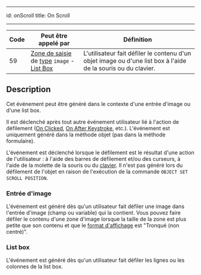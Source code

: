 - - -
id: onScroll title: On Scroll
- - -

| Code | Peut être appelé par                                                                                                                                   | Définition                                                                                                    |
| ---- | ------------------------------------------------------------------------------------------------------------------------------------------------------ | ------------------------------------------------------------------------------------------------------------- |
| 59   | [Zone de saisie](FormObjects/input_overview.md) de [type](FormObjects/properties_Object.md#type) `image` - [List Box](FormObjects/listbox_overview.md) | L'utilisateur fait défiler le contenu d'un objet image ou d'une list box à l'aide de la souris ou du clavier. |


## Description

Cet événement peut être généré dans le contexte d'une entrée d'image ou d'une list box.

Il est déclenché après tout autre événement utilisateur lié à l'action de défilement ([On Clicked](onClicked.md), [On After Keystroke](onAfterKeystroke.md), etc.). L'événement est uniquement généré dans la méthode objet (pas dans la méthode formulaire).

L'événement est déclenché lorsque le défilement est le résultat d'une action de l'utilisateur : à l'aide des barres de défilement et/ou des curseurs, à l'aide de la molette de la souris ou du [clavier](FormObjects/properties_Appearance.md#vertical-scroll-bar). Il n'est pas généré lors du défilement de l'objet en raison de l'exécution de la commande `OBJECT SET SCROLL POSITION`.


### Entrée d'image

L'événement est généré dès qu'un utilisateur fait défiler une image dans l'entrée d'image (champ ou variable) qui la contient. Vous pouvez faire défiler le contenu d'une zone d'image lorsque la taille de la zone est plus petite que son contenu et que le [format d'affichage](FormObjects/properties_Display.md#picture-format) est "Tronqué (non centré)".


### List box

L'événement est généré dès qu'un utilisateur fait défiler les lignes ou les colonnes de la list box. 
